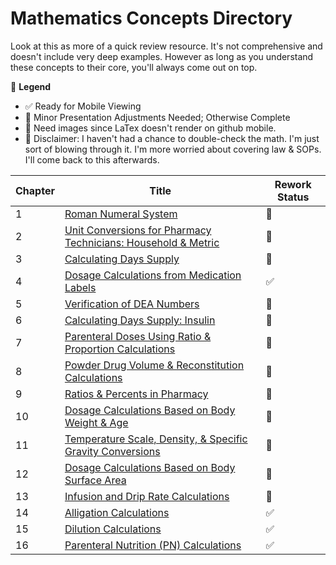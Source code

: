 # Mathematics Concepts Directory

Look at this as more of a quick review resource. It's not comprehensive and doesn't include very deep examples. However as long as you understand these concepts to their core, you'll always come out on top.

🔣 **Legend**

- ✅ Ready for Mobile Viewing
- 🚧 Minor Presentation Adjustments Needed; Otherwise Complete
- 📸 Need images since LaTex doesn't render on github mobile.
- 🚨 Disclaimer: I haven't had a chance to double-check the math. I'm just sort of blowing through it. I'm more worried about covering law & SOPs. I'll come back to this afterwards.

| Chapter | Title | Rework Status |
|---------|-------|---------------|
| 1 | [Roman Numeral System](./roman_numerals.md) | 🚧 |
| 2 | [Unit Conversions for Pharmacy Technicians: Household & Metric](./unit_conversions.md) | 📸 |
| 3 | [Calculating Days Supply](./days_supply.md) | 🚧 |
| 4 | [Dosage Calculations from Medication Labels](./medication_labels.md) | ✅ |
| 5 | [Verification of DEA Numbers](./dea_numbers.md) | 🚧 |
| 6 | [Calculating Days Supply: Insulin](./insulin_math.md) | 📸 |
| 7 | [Parenteral Doses Using Ratio & Proportion Calculations](./parenteral_ratios.md) | 📸 |
| 8 | [Powder Drug Volume & Reconstitution Calculations](./powder_volume.md) | 📸 |
| 9 | [Ratios & Percents in Pharmacy](./percents_ratios.md) | 📸 |
| 10 | [Dosage Calculations Based on Body Weight & Age](./body_weight_calculations.md) | 📸 |
| 11 | [Temperature Scale, Density, & Specific Gravity Conversions](./temperature_scale_conversions.md) | 📸 |
| 12 | [Dosage Calculations Based on Body Surface Area](./bsa.md) | 📸 |
| 13 | [Infusion and Drip Rate Calculations](./flow_drip_rate.md) | 📸 |
| 14 | [Alligation Calculations](./alligations.md) | ✅ |
| 15 | [Dilution Calculations](./dilutions.md) | ✅ |
| 16 | [Parenteral Nutrition (PN) Calculations](./tpn.md) | ✅ |
